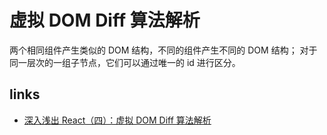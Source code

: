 # 虚拟 DOM Diff 算法解析

两个相同组件产生类似的 DOM 结构，不同的组件产生不同的 DOM 结构；
对于同一层次的一组子节点，它们可以通过唯一的 id 进行区分。

## links

- [深入浅出 React（四）：虚拟 DOM Diff 算法解析](https://www.infoq.cn/article/react-dom-diff)
